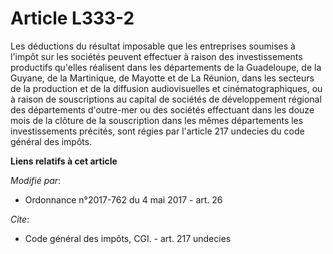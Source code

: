 # Article L333-2

Les déductions du résultat imposable que les entreprises soumises à l'impôt sur les sociétés peuvent effectuer à raison des
investissements productifs qu'elles réalisent dans les départements de la Guadeloupe, de la Guyane, de la Martinique, de
Mayotte et de La Réunion, dans les secteurs de la production et de la diffusion audiovisuelles et cinématographiques, ou à
raison de souscriptions au capital de sociétés de développement régional des départements d'outre-mer ou des sociétés
effectuant dans les douze mois de la clôture de la souscription dans les mêmes départements les investissements précités,
sont régies par l'article 217 undecies du code général des impôts.

**Liens relatifs à cet article**

_Modifié par_:

  - Ordonnance n°2017-762 du 4 mai 2017 - art. 26

_Cite_:

  - Code général des impôts, CGI. - art. 217 undecies
